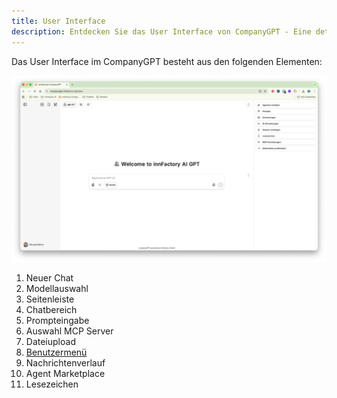 ```yaml
---
title: User Interface
description: Entdecken Sie das User Interface von CompanyGPT - Eine detaillierte Übersicht der Chat-Funktionen, Modellauswahl, Seitenleiste, Prompteingabe, Agent Marketplace und mehr.
---
```


Das User Interface im CompanyGPT besteht aus den folgenden Elementen: 

![companygpt ui](ui.png)

1. Neuer Chat
2. Modellauswahl
3. Seitenleiste
4. Chatbereich
5. Prompteingabe
6. Auswahl MCP Server
7. Dateiupload
8. [Benutzermenü](/company-gpt/user-interface)
9. Nachrichtenverlauf
10. Agent Marketplace
11. Lesezeichen